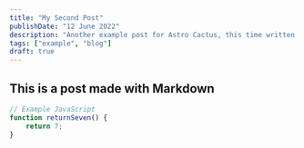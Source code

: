 ```yaml
---
title: "My Second Post"
publishDate: "12 June 2022"
description: "Another example post for Astro Cactus, this time written in a plain markdown file"
tags: ["example", "blog"]
draft: true
---
```


## This is a post made with Markdown

```js
// Example JavaScript
function returnSeven() {
	return 7;
}
```
